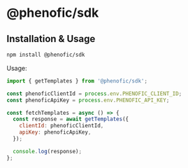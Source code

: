 # @phenofic/sdk

## Installation & Usage

```sh
npm install @phenofic/sdk
```

Usage:
```js
import { getTemplates } from '@phenofic/sdk';

const phenoficClientId = process.env.PHENOFIC_CLIENT_ID;
const phenoficApiKey = process.env.PHENOFIC_API_KEY;

const fetchTemplates = async () => {
  const response = await getTemplates({
    clientId: phenoficClientId,
    apiKey: phenoficApiKey,
  });

  console.log(response);
};

```